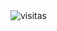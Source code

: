 <img src="https://komarev.com/ghpvc/?username=El-brayan502&label=Profile%20views&color=0e75b6&style=flat" alt="visitas" />